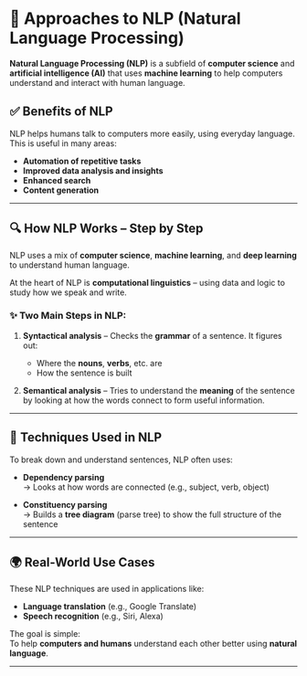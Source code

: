 # 🧠 Approaches to NLP (Natural Language Processing) 

**Natural Language Processing (NLP)** is a subfield of **computer science** and **artificial intelligence (AI)** that uses **machine learning** to help computers understand and interact with human language.

## ✅ Benefits of NLP

NLP helps humans talk to computers more easily, using everyday language. This is useful in many areas:

- **Automation of repetitive tasks**
- **Improved data analysis and insights**
- **Enhanced search**
- **Content generation**

---

## 🔍 How NLP Works – Step by Step

NLP uses a mix of **computer science**, **machine learning**, and **deep learning** to understand human language.

At the heart of NLP is **computational linguistics** – using data and logic to study how we speak and write.

### ✨ Two Main Steps in NLP:

1. **Syntactical analysis** – Checks the **grammar** of a sentence. It figures out:
   - Where the **nouns**, **verbs**, etc. are
   - How the sentence is built

2. **Semantical analysis** – Tries to understand the **meaning** of the sentence by looking at how the words connect to form useful information.

---

## 🔧 Techniques Used in NLP

To break down and understand sentences, NLP often uses:

- **Dependency parsing**  
  → Looks at how words are connected (e.g., subject, verb, object)

- **Constituency parsing**  
  → Builds a **tree diagram** (parse tree) to show the full structure of the sentence

---

## 🌍 Real-World Use Cases

These NLP techniques are used in applications like:

- **Language translation** (e.g., Google Translate)
- **Speech recognition** (e.g., Siri, Alexa)

The goal is simple:  
To help **computers and humans** understand each other better using **natural language**.

---

